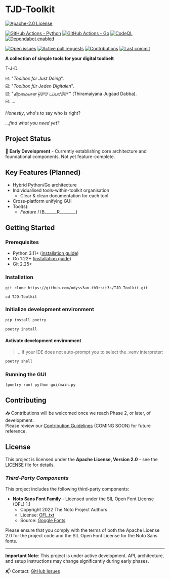 # TJD-Toolkit

<!-- Project Status & License -->
[![Apache-2.0 License](https://img.shields.io/badge/License-Apache_2.0-blue.svg)](https://opensource.org/licenses/Apache-2.0)

<!-- Build, Quality, & Dependencies -->
[![GitHub Actions - Python](https://github.com/odyss3an-th3rsit3s/TJD-Toolkit/actions/workflows/python-package.yml/badge.svg)](https://github.com/odyss3an-th3rsit3s/TJD-Toolkit/actions/workflows/python-package.yml)
[![GitHub Actions - Go](https://github.com/odyss3an-th3rsit3s/TJD-Toolkit/actions/workflows/go.yml/badge.svg)](https://github.com/odyss3an-th3rsit3s/TJD-Toolkit/actions/workflows/go.yml)
[![CodeQL](https://github.com/odyss3an-th3rsit3s/TJD-Toolkit/actions/workflows/github-code-scanning/codeql/badge.svg)](https://github.com/odyss3an-th3rsit3s/TJD-Toolkit/actions/workflows/github-code-scanning/codeql)
[![Dependabot enabled](https://img.shields.io/badge/dependabot-enabled-brightgreen.svg)](https://github.com/dependabot)

<!-- Community & Activity -->
[![Open issues](https://img.shields.io/github/issues/odyss3an-th3rsit3s/TJD-Toolkit.svg)](https://github.com/odyss3an-th3rsit3s/TJD-Toolkit/issues)
[![Active pull requests](https://img.shields.io/github/issues-pr/odyss3an-th3rsit3s/TJD-Toolkit.svg)](https://github.com/odyss3an-th3rsit3s/TJD-Toolkit/pulls)
[![Contributions](https://img.shields.io/badge/contributions-coming%20soon-yellow.svg)](https://github.com/odyss3an-th3rsit3s/TJD-Toolkit/blob/main/CONTRIBUTING.md)
[![Last commit](https://img.shields.io/github/last-commit/odyss3an-th3rsit3s/TJD-Toolkit.svg)](https://github.com/odyss3an-th3rsit3s/TJD-Toolkit/commits/main)


**A collection of simple tools for your digital toolbelt**  

T-J-D.

☑️: "*Toolbox for Just Doing*".  
☑️: "*Toolbox für Jeden Digitalen*".  
☑️: "*திறமையான ਜੁਗਾੜ டப்பா/ਡੱਬਾ* " (Thiramaiyana Jugaad Dabba).  
☑️: ...  

*Honestly*, who's to say who is right?  

*...find what you need yet?*

## Project Status
🚧 **Early Development** - Currently establishing core architecture and foundational components. Not yet feature-complete.

## Key Features (Planned)
- Hybrid Python/Go architecture
- Individualised tools-within-toolkit organisation
  - Clear & clean documentation for each tool
- Cross-platform unifying GUI
- Tool(s):
  - *Feature I* (B______R________)

## Getting Started

### Prerequisites
- Python 3.11+ ([installation guide](https://www.python.org/downloads/))
- Go 1.22+ ([installation guide](https://go.dev/doc/install))
- Git 2.25+ 

### Installation
```console
git clone https://github.com/odyss3an-th3rsit3s/TJD-Toolkit.git
```
```console
cd TJD-Toolkit
```

### Initialize development environment
```python
pip install poetry
```
```python
poetry install
```

#### Activate development environment
> ...if your IDE does not auto-prompt you to select the .venv interpreter:
```python
poetry shell
```

### Running the GUI
```console
(poetry run) python gui/main.py
```

## Contributing
📥 Contributions will be welcomed once we reach Phase 2, or later, of development.  
Please review our [Contribution Guidelines](CONTRIBUTING.md) (COMING SOON) for future reference.

## License
This project is licensed under the **Apache License, Version 2.0** - see the [LICENSE](LICENSE) file for details.

### *Third-Party Components*
This project includes the following third-party components:

- **Noto Sans Font Family** - Licensed under the SIL Open Font License (OFL) 1.1
  - Copyright 2022 The Noto Project Authors
  - License: [OFL.txt](./gui/assets/fonts/static/Noto_Sans/OFL.txt)
  - Source: [Google Fonts](https://fonts.google.com/noto/specimen/Noto+Sans)

Please ensure that you comply with the terms of both the Apache License 2.0 for the project code and the SIL Open Font License for the Noto Sans fonts.

---

**Important Note**: This project is under active development. API, architecture, and setup instructions may change significantly during early phases. 

📬 Contact: [GitHub Issues](https://github.com/odyss3an-th3rsit3s/TJD-Toolkit/issues)
